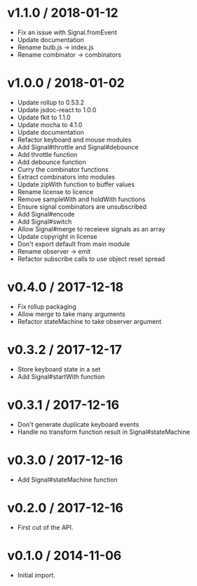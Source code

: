v1.1.0 / 2018-01-12
===================

  * Fix an issue with Signal.fromEvent
  * Update documentation
  * Rename bulb.js -> index.js
  * Rename combinator -> combinators

v1.0.0 / 2018-01-02
===================

  * Update rollup to 0.53.2
  * Update jsdoc-react to 1.0.0
  * Update fkit to 1.1.0
  * Update mocha to 4.1.0
  * Update documentation
  * Refactor keyboard and mouse modules
  * Add Signal#throttle and Signal#debounce
  * Add throttle function
  * Add debounce function
  * Curry the combinator functions
  * Extract combinators into modules
  * Update zipWith function to buffer values
  * Rename license to licence
  * Remove sampleWith and holdWith functions
  * Ensure signal combinators are unsubscribed
  * Add Signal#encode
  * Add Signal#switch
  * Allow Signal#merge to receieve signals as an array
  * Update copyright in license
  * Don't export default from main module
  * Rename observer -> emit
  * Refactor subscribe calls to use object reset spread

v0.4.0 / 2017-12-18
===================

  * Fix rollup packaging
  * Allow merge to take many arguments
  * Refactor stateMachine to take observer argument

v0.3.2 / 2017-12-17
===================

  * Store keyboard state in a set
  * Add Signal#startWith function

v0.3.1 / 2017-12-16
===================

  * Don't generate duplicate keyboard events
  * Handle no transform function result in Signal#stateMachine

v0.3.0 / 2017-12-16
===================

  * Add Signal#stateMachine function

v0.2.0 / 2017-12-16
===================

  * First cut of the API.

v0.1.0 / 2014-11-06
===================

  * Initial import.
